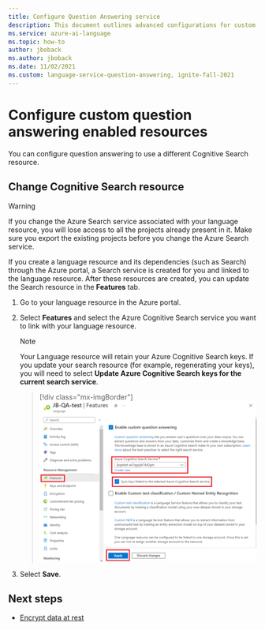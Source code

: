 ```yaml
---
title: Configure Question Answering service
description: This document outlines advanced configurations for custom question answering enabled resources.
ms.service: azure-ai-language
ms.topic: how-to
author: jboback
ms.author: jboback
ms.date: 11/02/2021
ms.custom: language-service-question-answering, ignite-fall-2021
---
```


# Configure custom question answering enabled resources

You can configure question answering to use a different Cognitive Search resource.

## Change Cognitive Search resource

> [!WARNING]
> If you change the Azure Search service associated with your language resource, you will lose access to all the projects already present in it. Make sure you export the existing projects before you change the Azure Search service.

If you create a language resource and its dependencies (such as Search) through the Azure portal, a Search service is created for you and linked to the language resource. After these resources are created, you can update the Search resource in the **Features** tab.

1.  Go to your language resource in the Azure portal.

2.  Select **Features** and select the Azure Cognitive Search service you want to link with your language resource.
    
    > [!NOTE]
    > Your Language resource will retain your Azure Cognitive Search keys. If you update your search resource (for example, regenerating your keys), you will need to select **Update Azure Cognitive Search keys for the current search service**.
    
    > [!div class="mx-imgBorder"]
    > ![Add QnA to TA](../media/configure-resources/update-custom-feature.png)
    
3.  Select **Save**.

## Next steps

* [Encrypt data at rest](./encrypt-data-at-rest.md)
